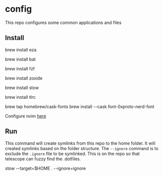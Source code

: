 # config

This repo configures some common applications and files

## Install

brew install eza

brew install bat

brew install fzf

brew install zoxide

brew install stow

brew install tlrc

brew tap homebrew/cask-fonts
brew install --cask font-0xproto-nerd-font

Configure nvim [here](https://github.com/mario-areias/nvim)

## Run

This command will create symlinks from this repo to the home folder. It will created symlinks based on the folder structure. The `--ignore` command is to exclude the `.ignore` file to be symlinked. This is on the repo so that telescope can fuzzy find the .dotfiles.

stow --target=$HOME . --ignore=ignore

